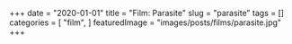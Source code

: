 +++
date = "2020-01-01"
title = "Film: Parasite"
slug = "parasite"
tags = []
categories = [
    "film",
]
featuredImage = "images/posts/films/parasite.jpg"
+++

